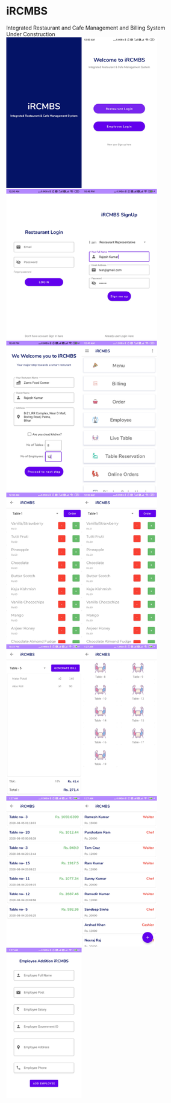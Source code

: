 # iRCMBS
Integrated Restaurant and Cafe Management and Billing System<br>
Under Construction<br>
<img src="screenshots/001.jpg" alt="drawing" width="200" height="400"/><img src="screenshots/002.jpg" alt="drawing" width="200" height="400"/><img src="screenshots/003.jpg" alt="drawing" width="200" height="400"/><img src="screenshots/004.jpg" alt="drawing" width="200" height="400"/><img src="screenshots/005.jpg" alt="drawing" width="200" height="400"/><img src="screenshots/006.jpg" alt="drawing" width="200" height="400"/><img src="screenshots/007.jpg" alt="drawing" width="200" height="400"/><img src="screenshots/007.jpg" alt="drawing" width="200" height="400"/><img src="screenshots/009.jpg" alt="drawing" width="200" height="400"/><img src="screenshots/010.jpg" alt="drawing" width="200" height="400"/><img src="screenshots/011.jpg" alt="drawing" width="200" height="400"/><img src="screenshots/012.jpg" alt="drawing" width="200" height="400"/><img src="screenshots/013.jpg" alt="drawing" width="200" height="400"/>